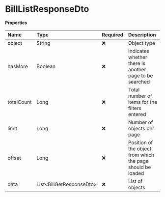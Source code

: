 # BillListResponseDto

**Properties**

| Name       | Type                       | Required | Description                                                 |
| :--------- | :------------------------- | :------- | :---------------------------------------------------------- |
| object     | String                     | ❌       | Object type                                                 |
| hasMore    | Boolean                    | ❌       | Indicates whether there is another page to be searched      |
| totalCount | Long                       | ❌       | Total number of items for the filters entered               |
| limit      | Long                       | ❌       | Number of objects per page                                  |
| offset     | Long                       | ❌       | Position of the object from which the page should be loaded |
| data       | List\<BillGetResponseDto\> | ❌       | List of objects                                             |

<!-- This file was generated by liblab | https://liblab.com/ -->
